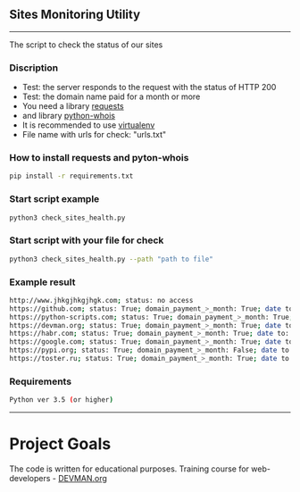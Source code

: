 ## Sites Monitoring Utility

---
The script to check the status of our sites

### Discription

+ Test: the server responds to the request with the status of HTTP 200
+ Test: the domain name paid for a month or more
+ You need a library [requests](http://docs.python-requests.org/en/master/user/quickstart/)
+ and library [python-whois](https://pypi.org/project/python-whois/)
+ It is recommended to use [virtualenv](https://docs.python.org/3/library/venv.html) 
+ File name with urls for check: "urls.txt" 


### How to install requests and pyton-whois
```bash
pip install -r requirements.txt
```

### Start script example

```bash
python3 check_sites_health.py
```

### Start script with your file for check
```bash
python3 check_sites_health.py --path "path to file"
``` 

### Example result
```bash
http://www.jhkgjhkgjhgk.com; status: no access
https://github.com; status: True; domain_payment_>_month: True; date to: 2020-10-09 18:20:50
https://python-scripts.com; status: True; domain_payment_>_month: True; date to: 2018-09-06 20:18:03
https://devman.org; status: True; domain_payment_>_month: True; date to: 2018-08-28 11:49:42
https://habr.com; status: True; domain_payment_>_month: True; date to: 2019-03-11 17:04:56
https://google.com; status: True; domain_payment_>_month: True; date to: 2020-09-14 04:00:00
https://pypi.org; status: True; domain_payment_>_month: False; date to: WHOIS_connection_reset
https://toster.ru; status: True; domain_payment_>_month: True; date to: 2018-08-08 21:00:00
```

### Requirements

```bash
Python ver 3.5 (or higher)
```

---

# Project Goals

The code is written for educational purposes. Training course for web-developers - [DEVMAN.org](https://devman.org)

